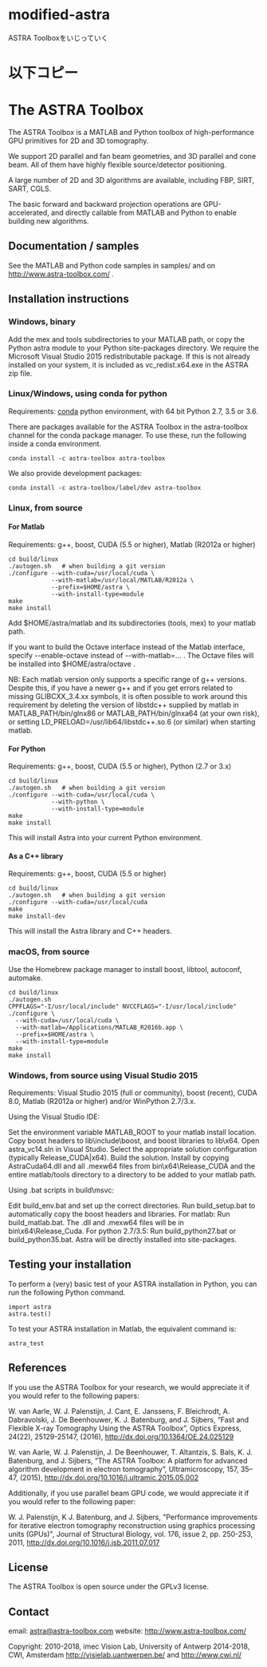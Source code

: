 # modified-astra
 ASTRA Toolboxをいじっていく

# 以下コピー

# The ASTRA Toolbox

The ASTRA Toolbox is a MATLAB and Python toolbox of high-performance GPU primitives for 2D and 3D tomography.

We support 2D parallel and fan beam geometries, and 3D parallel and cone beam.  All of them have highly flexible source/detector positioning.

A large number of 2D and 3D algorithms are available, including FBP, SIRT, SART, CGLS.

The basic forward and backward projection operations are GPU-accelerated, and directly callable from MATLAB and Python to enable building new algorithms.



## Documentation / samples

See the MATLAB and Python code samples in samples/ and on http://www.astra-toolbox.com/ .


## Installation instructions

### Windows, binary

Add the mex and tools subdirectories to your MATLAB path, or copy the Python
astra module to your Python site-packages directory. We require the Microsoft
Visual Studio 2015 redistributable package. If this is not already installed on
your system, it is included as vc_redist.x64.exe in the ASTRA zip file.

### Linux/Windows, using conda for python 

Requirements: [conda](http://conda.pydata.org/) python environment, with 64 bit Python 2.7, 3.5 or 3.6.

There are packages available for the ASTRA Toolbox in the astra-toolbox
channel for the conda package manager. To use these, run the following
inside a conda environment.

```
conda install -c astra-toolbox astra-toolbox
```

We also provide development packages:

```
conda install -c astra-toolbox/label/dev astra-toolbox
```


### Linux, from source

#### For Matlab

Requirements: g++, boost, CUDA (5.5 or higher), Matlab (R2012a or higher)

```
cd build/linux
./autogen.sh   # when building a git version
./configure --with-cuda=/usr/local/cuda \
            --with-matlab=/usr/local/MATLAB/R2012a \
            --prefix=$HOME/astra \
            --with-install-type=module
make
make install
```
Add $HOME/astra/matlab and its subdirectories (tools, mex) to your matlab path.

If you want to build the Octave interface instead of the Matlab interface,
specify --enable-octave instead of --with-matlab=... . The Octave files
will be installed into $HOME/astra/octave .


NB: Each matlab version only supports a specific range of g++ versions.
Despite this, if you have a newer g++ and if you get errors related to missing
GLIBCXX_3.4.xx symbols, it is often possible to work around this requirement
by deleting the version of libstdc++ supplied by matlab in
MATLAB_PATH/bin/glnx86 or MATLAB_PATH/bin/glnxa64 (at your own risk),
or setting LD_PRELOAD=/usr/lib64/libstdc++.so.6 (or similar) when starting
matlab.

#### For Python

Requirements: g++, boost, CUDA (5.5 or higher), Python (2.7 or 3.x)

```
cd build/linux
./autogen.sh   # when building a git version
./configure --with-cuda=/usr/local/cuda \
            --with-python \
            --with-install-type=module
make
make install
```

This will install Astra into your current Python environment.

#### As a C++ library

Requirements: g++, boost, CUDA (5.5 or higher)

```
cd build/linux
./autogen.sh   # when building a git version
./configure --with-cuda=/usr/local/cuda
make
make install-dev
```

This will install the Astra library and C++ headers.


### macOS, from source

Use the Homebrew package manager to install boost, libtool, autoconf, automake.

```
cd build/linux
./autogen.sh
CPPFLAGS="-I/usr/local/include" NVCCFLAGS="-I/usr/local/include" ./configure \
  --with-cuda=/usr/local/cuda \
  --with-matlab=/Applications/MATLAB_R2016b.app \
  --prefix=$HOME/astra \
  --with-install-type=module
make
make install
```

### Windows, from source using Visual Studio 2015

Requirements: Visual Studio 2015 (full or community), boost (recent), CUDA 8.0,
              Matlab (R2012a or higher) and/or WinPython 2.7/3.x.

Using the Visual Studio IDE:

Set the environment variable MATLAB_ROOT to your matlab install location.
Copy boost headers to lib\include\boost, and boost libraries to lib\x64.
Open astra_vc14.sln in Visual Studio.
Select the appropriate solution configuration (typically Release_CUDA|x64).
Build the solution.
Install by copying AstraCuda64.dll and all .mexw64 files from
  bin\x64\Release_CUDA and the entire matlab/tools directory to a directory
  to be added to your matlab path.


Using .bat scripts in build\msvc:

Edit build_env.bat and set up the correct directories.
Run build_setup.bat to automatically copy the boost headers and libraries.
For matlab: Run build_matlab.bat. The .dll and .mexw64 files will be in bin\x64\Release_Cuda.
For python 2.7/3.5: Run build_python27.bat or build_python35.bat. Astra will be directly installed into site-packages.

## Testing your installation

To perform a (very) basic test of your ASTRA installation in Python, you can
run the following Python command.

```
import astra
astra.test()
```

To test your ASTRA installation in Matlab, the equivalent command is:

```
astra_test
```

## References

If you use the ASTRA Toolbox for your research, we would appreciate it if you would refer to the following papers:

W. van Aarle, W. J. Palenstijn, J. Cant, E. Janssens, F. Bleichrodt, A. Dabravolski, J. De Beenhouwer, K. J. Batenburg, and J. Sijbers, “Fast and Flexible X-ray Tomography Using the ASTRA Toolbox”, Optics Express, 24(22), 25129-25147, (2016), http://dx.doi.org/10.1364/OE.24.025129

W. van Aarle, W. J. Palenstijn, J. De Beenhouwer, T. Altantzis, S. Bals, K. J. Batenburg, and J. Sijbers, “The ASTRA Toolbox: A platform for advanced algorithm development in electron tomography”, Ultramicroscopy, 157, 35–47, (2015), http://dx.doi.org/10.1016/j.ultramic.2015.05.002


Additionally, if you use parallel beam GPU code, we would appreciate it if you would refer to the following paper:

W. J. Palenstijn, K J. Batenburg, and J. Sijbers, "Performance improvements for iterative electron tomography reconstruction using graphics processing units (GPUs)", Journal of Structural Biology, vol. 176, issue 2, pp. 250-253, 2011, http://dx.doi.org/10.1016/j.jsb.2011.07.017


## License

The ASTRA Toolbox is open source under the GPLv3 license.

## Contact

email: astra@astra-toolbox.com
website: http://www.astra-toolbox.com/

Copyright: 2010-2018, imec Vision Lab, University of Antwerp
           2014-2018, CWI, Amsterdam
           http://visielab.uantwerpen.be/ and http://www.cwi.nl/

